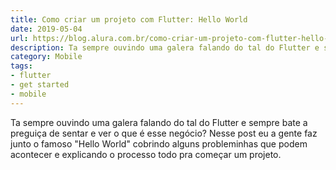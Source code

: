```yaml
---
title: Como criar um projeto com Flutter: Hello World
date: 2019-05-04
url: https://blog.alura.com.br/como-criar-um-projeto-com-flutter-hello-world/
description: Ta sempre ouvindo uma galera falando do tal do Flutter e sempre bate a preguiça de sentar e ver o que é esse negócio? Nesse post eu a gente faz junto o famoso "Hello World" cobrindo alguns probleminhas que podem acontecer e explicando o processo todo pra começar um projeto.
category: Mobile
tags:
- flutter
- get started
- mobile
---
```


Ta sempre ouvindo uma galera falando do tal do Flutter e sempre bate a preguiça de sentar e ver o que é esse negócio? Nesse post eu a gente faz junto o famoso "Hello World" cobrindo alguns probleminhas que podem acontecer e explicando o processo todo pra começar um projeto.
